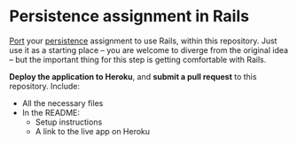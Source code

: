 # Persistence assignment in Rails

[Port](http://en.wikipedia.org/wiki/Porting) your [persistence](https://github.com/cuny-nytech/persist) assignment to use Rails, within this repository. Just use it as a starting place – you are welcome to diverge from the original idea – but the important thing for this step is getting comfortable with Rails.

**Deploy the application to Heroku**, and **submit a pull request** to this repository. Include:

* All the necessary files
* In the README:
    * Setup instructions
    * A link to the live app on Heroku
